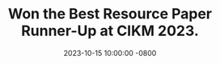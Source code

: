 ---
title: >-
    Won the Best Resource Paper Runner-Up at CIKM 2023.
date: 2023-10-15 10:00:00 -0800
---